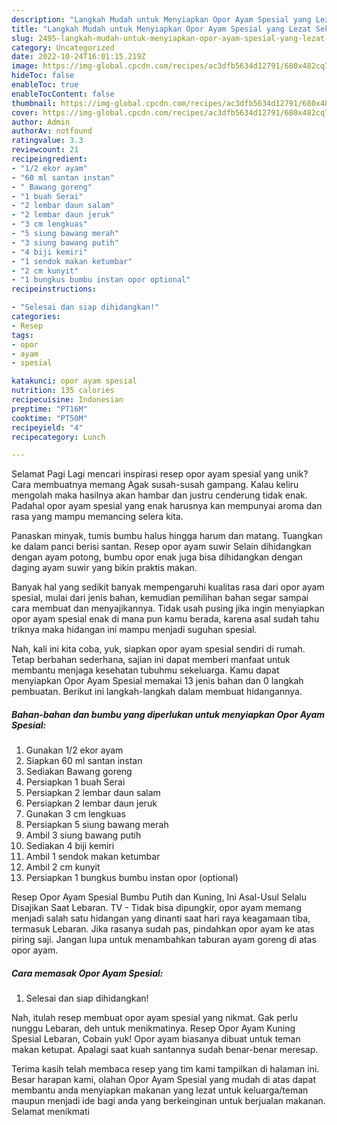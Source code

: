 ```yaml
---
description: "Langkah Mudah untuk Menyiapkan Opor Ayam Spesial yang Lezat Sekali, Lezat"
title: "Langkah Mudah untuk Menyiapkan Opor Ayam Spesial yang Lezat Sekali, Lezat"
slug: 2495-langkah-mudah-untuk-menyiapkan-opor-ayam-spesial-yang-lezat-sekali-lezat
category: Uncategorized
date: 2022-10-24T16:01:15.219Z
image: https://img-global.cpcdn.com/recipes/ac3dfb5634d12791/680x482cq70/opor-ayam-spesial-foto-resep-utama.jpg
hideToc: false
enableToc: true
enableTocContent: false
thumbnail: https://img-global.cpcdn.com/recipes/ac3dfb5634d12791/680x482cq70/opor-ayam-spesial-foto-resep-utama.jpg
cover: https://img-global.cpcdn.com/recipes/ac3dfb5634d12791/680x482cq70/opor-ayam-spesial-foto-resep-utama.jpg
author: Admin
authorAv: notfound
ratingvalue: 3.3
reviewcount: 21
recipeingredient:
- "1/2 ekor ayam"
- "60 ml santan instan"
- " Bawang goreng"
- "1 buah Serai"
- "2 lembar daun salam"
- "2 lembar daun jeruk"
- "3 cm lengkuas"
- "5 siung bawang merah"
- "3 siung bawang putih"
- "4 biji kemiri"
- "1 sendok makan ketumbar"
- "2 cm kunyit"
- "1 bungkus bumbu instan opor optional"
recipeinstructions:

- "Selesai dan siap dihidangkan!"
categories:
- Resep
tags:
- opor
- ayam
- spesial

katakunci: opor ayam spesial 
nutrition: 135 calories
recipecuisine: Indonesian
preptime: "PT16M"
cooktime: "PT50M"
recipeyield: "4"
recipecategory: Lunch

---
```



Selamat Pagi Lagi mencari inspirasi resep opor ayam spesial yang unik? Cara membuatnya memang Agak susah-susah gampang. Kalau keliru mengolah maka hasilnya akan hambar dan justru cenderung tidak enak. Padahal opor ayam spesial yang enak harusnya kan mempunyai aroma dan rasa yang mampu memancing selera kita.


Panaskan minyak, tumis bumbu halus hingga harum dan matang. Tuangkan ke dalam panci berisi santan. Resep opor ayam suwir Selain dihidangkan dengan ayam potong, bumbu opor enak juga bisa dihidangkan dengan daging ayam suwir yang bikin praktis makan.

Banyak hal yang sedikit banyak mempengaruhi kualitas rasa dari opor ayam spesial, mulai dari jenis bahan, kemudian pemilihan bahan segar sampai cara membuat dan menyajikannya. Tidak usah pusing jika ingin menyiapkan opor ayam spesial enak di mana pun kamu berada, karena asal sudah tahu triknya maka hidangan ini mampu menjadi suguhan spesial.


Nah, kali ini kita coba, yuk, siapkan opor ayam spesial sendiri di rumah. Tetap berbahan sederhana, sajian ini dapat memberi manfaat untuk membantu menjaga kesehatan tubuhmu sekeluarga. Kamu dapat menyiapkan Opor Ayam Spesial memakai 13 jenis bahan dan 0 langkah pembuatan. Berikut ini langkah-langkah dalam membuat hidangannya.

<!--inarticleads1-->

##### Bahan-bahan dan bumbu yang diperlukan untuk menyiapkan Opor Ayam Spesial:

1. Gunakan 1/2 ekor ayam
1. Siapkan 60 ml santan instan
1. Sediakan  Bawang goreng
1. Persiapkan 1 buah Serai
1. Persiapkan 2 lembar daun salam
1. Persiapkan 2 lembar daun jeruk
1. Gunakan 3 cm lengkuas
1. Persiapkan 5 siung bawang merah
1. Ambil 3 siung bawang putih
1. Sediakan 4 biji kemiri
1. Ambil 1 sendok makan ketumbar
1. Ambil 2 cm kunyit
1. Persiapkan 1 bungkus bumbu instan opor (optional)


Resep Opor Ayam Spesial Bumbu Putih dan Kuning, Ini Asal-Usul Selalu Disajikan Saat Lebaran. TV - Tidak bisa dipungkir, opor ayam memang menjadi salah satu hidangan yang dinanti saat hari raya keagamaan tiba, termasuk Lebaran. Jika rasanya sudah pas, pindahkan opor ayam ke atas piring saji. Jangan lupa untuk menambahkan taburan ayam goreng di atas opor ayam. 

<!--inarticleads2-->

##### Cara memasak Opor Ayam Spesial:


1. Selesai dan siap dihidangkan!

Nah, itulah resep membuat opor ayam spesial yang nikmat. Gak perlu nunggu Lebaran, deh untuk menikmatinya. Resep Opor Ayam Kuning Spesial Lebaran, Cobain yuk! Opor ayam biasanya dibuat untuk teman makan ketupat. Apalagi saat kuah santannya sudah benar-benar meresap. 

Terima kasih telah membaca resep yang tim kami tampilkan di halaman ini. Besar harapan kami, olahan Opor Ayam Spesial yang mudah di atas dapat membantu anda menyiapkan makanan yang lezat untuk keluarga/teman maupun menjadi ide bagi anda yang berkeinginan untuk berjualan makanan. Selamat menikmati
